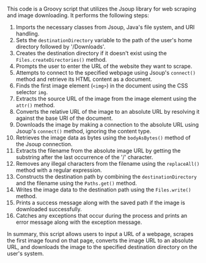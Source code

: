This code is a Groovy script that utilizes the Jsoup library for web scraping and image downloading. It performs the following steps:

1. Imports the necessary classes from Jsoup, Java's file system, and URI handling.
2. Sets the `destinationDirectory` variable to the path of the user's home directory followed by '/Downloads'.
3. Creates the destination directory if it doesn't exist using the `Files.createDirectories()` method.
4. Prompts the user to enter the URL of the website they want to scrape.
5. Attempts to connect to the specified webpage using Jsoup's `connect()` method and retrieve its HTML content as a document.
6. Finds the first image element (`<img>`) in the document using the CSS selector `img`.
7. Extracts the source URL of the image from the image element using the `attr()` method.
8. Converts the relative URL of the image to an absolute URL by resolving it against the base URI of the document.
9. Downloads the image by making a connection to the absolute URL using Jsoup's `connect()` method, ignoring the content type.
10. Retrieves the image data as bytes using the `bodyAsBytes()` method of the Jsoup connection.
11. Extracts the filename from the absolute image URL by getting the substring after the last occurrence of the '/' character.
12. Removes any illegal characters from the filename using the `replaceAll()` method with a regular expression.
13. Constructs the destination path by combining the `destinationDirectory` and the filename using the `Paths.get()` method.
14. Writes the image data to the destination path using the `Files.write()` method.
15. Prints a success message along with the saved path if the image is downloaded successfully.
16. Catches any exceptions that occur during the process and prints an error message along with the exception message.

In summary, this script allows users to input a URL of a webpage, scrapes the first image found on that page, converts the image URL to an absolute URL, and downloads the image to the specified destination directory on the user's system.
